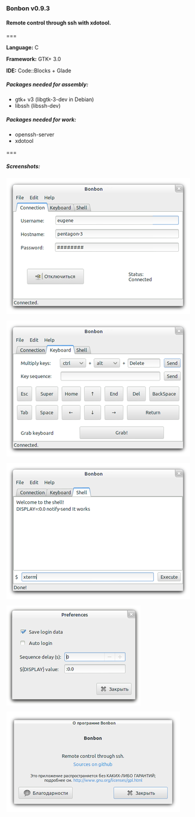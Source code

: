 ### Bonbon v0.9.3
#### Remote control through ssh with xdotool.

===

**Language:** C

**Framework:** GTK+ 3.0

**IDE:** Code::Blocks + Glade


##### Packages needed for assembly:
 * gtk+ v3 (libgtk-3-dev in Debian)
 * libssh (libssh-dev)

##### Packages needed for work:
 * openssh-server
 * xdotool

===

##### Screenshots:

![View of tab Connection](/scr/01_main_1.png?raw=true "View of tab Connection")

![View of tab Keyboard](/scr/02_main_2.png?raw=true "View of tab Keyboard")

![View of tab Shell](/scr/03_main_3.png?raw=true "View of tab Shell")

![View of Preferences window](/scr/04_preferences.png?raw=true "View of preferences window")

![View of About window](/scr/05_about.png?raw=true "View of about window")
